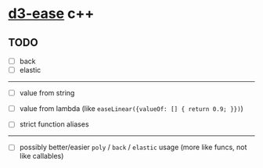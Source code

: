 # [d3-ease](https://github.com/d3/d3-ease) c++

## TODO

- [ ] back
- [ ] elastic

----

- [ ] value from string
- [ ] value from lambda (like `easeLinear({valueOf: [] { return 0.9; }})`)

- [ ] strict function aliases

----

- [ ] possibly better/easier `poly` / `back` / `elastic` usage (more like funcs, not like callables)

